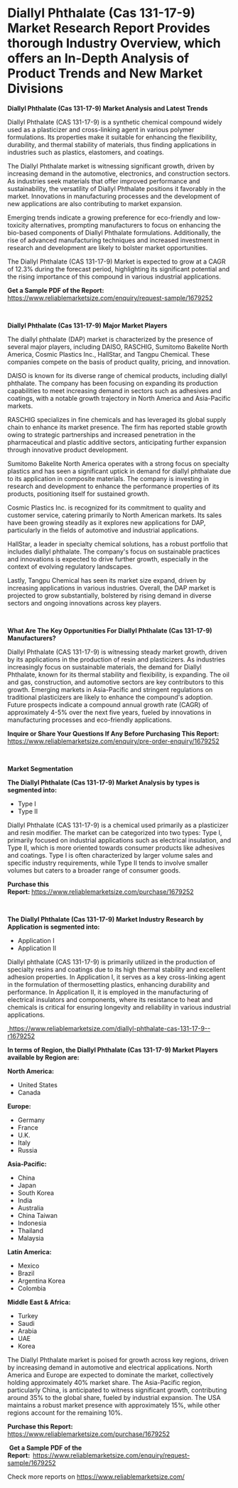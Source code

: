 <p><h1>Diallyl Phthalate (Cas 131-17-9) Market Research Report Provides thorough Industry Overview, which offers an In-Depth Analysis of Product Trends and New Market Divisions</h1></p><p><strong>Diallyl Phthalate (Cas 131-17-9) Market Analysis and Latest Trends</strong></p>
<p><p>Diallyl Phthalate (CAS 131-17-9) is a synthetic chemical compound widely used as a plasticizer and cross-linking agent in various polymer formulations. Its properties make it suitable for enhancing the flexibility, durability, and thermal stability of materials, thus finding applications in industries such as plastics, elastomers, and coatings.</p><p>The Diallyl Phthalate market is witnessing significant growth, driven by increasing demand in the automotive, electronics, and construction sectors. As industries seek materials that offer improved performance and sustainability, the versatility of Diallyl Phthalate positions it favorably in the market. Innovations in manufacturing processes and the development of new applications are also contributing to market expansion.</p><p>Emerging trends indicate a growing preference for eco-friendly and low-toxicity alternatives, prompting manufacturers to focus on enhancing the bio-based components of Diallyl Phthalate formulations. Additionally, the rise of advanced manufacturing techniques and increased investment in research and development are likely to bolster market opportunities.</p><p>The Diallyl Phthalate (CAS 131-17-9) Market is expected to grow at a CAGR of 12.3% during the forecast period, highlighting its significant potential and the rising importance of this compound in various industrial applications.</p></p>
<p><strong>Get a Sample PDF of the Report:&nbsp;</strong> <a href="https://www.reliablemarketsize.com/enquiry/request-sample/1679252?utm_campaign=3166&utm_medium=2&utm_source=Github&utm_content=ia&utm_term=24032025&utm_id=diallyl-phthalate-cas-131-17-9">https://www.reliablemarketsize.com/enquiry/request-sample/1679252</a></p>
<p>&nbsp;</p>
<p><strong>Diallyl Phthalate (Cas 131-17-9) Major Market Players</strong></p>
<p><p>The diallyl phthalate (DAP) market is characterized by the presence of several major players, including DAISO, RASCHIG, Sumitomo Bakelite North America, Cosmic Plastics Inc., HallStar, and Tangpu Chemical. These companies compete on the basis of product quality, pricing, and innovation.</p><p>DAISO is known for its diverse range of chemical products, including diallyl phthalate. The company has been focusing on expanding its production capabilities to meet increasing demand in sectors such as adhesives and coatings, with a notable growth trajectory in North America and Asia-Pacific markets.</p><p>RASCHIG specializes in fine chemicals and has leveraged its global supply chain to enhance its market presence. The firm has reported stable growth owing to strategic partnerships and increased penetration in the pharmaceutical and plastic additive sectors, anticipating further expansion through innovative product development.</p><p>Sumitomo Bakelite North America operates with a strong focus on specialty plastics and has seen a significant uptick in demand for diallyl phthalate due to its application in composite materials. The company is investing in research and development to enhance the performance properties of its products, positioning itself for sustained growth.</p><p>Cosmic Plastics Inc. is recognized for its commitment to quality and customer service, catering primarily to North American markets. Its sales have been growing steadily as it explores new applications for DAP, particularly in the fields of automotive and industrial applications.</p><p>HallStar, a leader in specialty chemical solutions, has a robust portfolio that includes diallyl phthalate. The company's focus on sustainable practices and innovations is expected to drive further growth, especially in the context of evolving regulatory landscapes.</p><p>Lastly, Tangpu Chemical has seen its market size expand, driven by increasing applications in various industries. Overall, the DAP market is projected to grow substantially, bolstered by rising demand in diverse sectors and ongoing innovations across key players.</p></p>
<p>&nbsp;</p>
<p><strong>What Are The Key Opportunities For Diallyl Phthalate (Cas 131-17-9) Manufacturers?</strong></p>
<p><p>Diallyl Phthalate (CAS 131-17-9) is witnessing steady market growth, driven by its applications in the production of resin and plasticizers. As industries increasingly focus on sustainable materials, the demand for Diallyl Phthalate, known for its thermal stability and flexibility, is expanding. The oil and gas, construction, and automotive sectors are key contributors to this growth. Emerging markets in Asia-Pacific and stringent regulations on traditional plasticizers are likely to enhance the compound's adoption. Future prospects indicate a compound annual growth rate (CAGR) of approximately 4-5% over the next five years, fueled by innovations in manufacturing processes and eco-friendly applications.</p></p>
<p><strong>Inquire or Share Your Questions If Any Before Purchasing This Report:</strong> <a href="https://www.reliablemarketsize.com/enquiry/pre-order-enquiry/1679252?utm_campaign=3166&utm_medium=2&utm_source=Github&utm_content=ia&utm_term=24032025&utm_id=diallyl-phthalate-cas-131-17-9">https://www.reliablemarketsize.com/enquiry/pre-order-enquiry/1679252</a></p>
<p>&nbsp;</p>
<p><strong>Market Segmentation</strong></p>
<p><strong>The Diallyl Phthalate (Cas 131-17-9) Market Analysis by types is segmented into:</strong></p>
<p><ul><li>Type I</li><li>Type II</li></ul></p>
<p><p>Diallyl Phthalate (CAS 131-17-9) is a chemical used primarily as a plasticizer and resin modifier. The market can be categorized into two types: Type I, primarily focused on industrial applications such as electrical insulation, and Type II, which is more oriented towards consumer products like adhesives and coatings. Type I is often characterized by larger volume sales and specific industry requirements, while Type II tends to involve smaller volumes but caters to a broader range of consumer goods.</p></p>
<p><strong>Purchase this Report:&nbsp;</strong><a href="https://www.reliablemarketsize.com/purchase/1679252?utm_campaign=3166&utm_medium=2&utm_source=Github&utm_content=ia&utm_term=24032025&utm_id=diallyl-phthalate-cas-131-17-9">https://www.reliablemarketsize.com/purchase/1679252</a></p>
<p>&nbsp;</p>
<p><strong>The Diallyl Phthalate (Cas 131-17-9) Market Industry Research by Application is segmented into:</strong></p>
<p><ul><li>Application I</li><li>Application II</li></ul></p>
<p><p>Diallyl phthalate (CAS 131-17-9) is primarily utilized in the production of specialty resins and coatings due to its high thermal stability and excellent adhesion properties. In Application I, it serves as a key cross-linking agent in the formulation of thermosetting plastics, enhancing durability and performance. In Application II, it is employed in the manufacturing of electrical insulators and components, where its resistance to heat and chemicals is critical for ensuring longevity and reliability in various industrial applications.</p></p>
<p><a href="https://www.reliablemarketsize.com/diallyl-phthalate-cas-131-17-9--r1679252?utm_campaign=3166&utm_medium=2&utm_source=Github&utm_content=ia&utm_term=24032025&utm_id=diallyl-phthalate-cas-131-17-9">&nbsp;https://www.reliablemarketsize.com/diallyl-phthalate-cas-131-17-9--r1679252</a></p>
<p><strong>In terms of Region, the Diallyl Phthalate (Cas 131-17-9) Market Players available by Region are:</strong></p>
<p>
    <p> <strong> North America: </strong>
        <ul>
            <li>United States</li>
            <li>Canada</li>
        </ul>
        </p> 
    <p> <strong> Europe: </strong>
        <ul>
            <li>Germany</li>
            <li>France</li>
            <li>U.K.</li>
            <li>Italy</li>
            <li>Russia</li>
        </ul>
        </p> 
    <p> <strong> Asia-Pacific: </strong>
        <ul>
            <li>China</li>
            <li>Japan</li>
            <li>South Korea</li>
            <li>India</li>
            <li>Australia</li>
            <li>China Taiwan</li>
            <li>Indonesia</li>
            <li>Thailand</li>
            <li>Malaysia</li>
        </ul>
        </p> 
    <p> <strong> Latin America: </strong>
        <ul>
            <li>Mexico</li>
            <li>Brazil</li>
            <li>Argentina Korea</li>
            <li>Colombia</li>
        </ul>
        </p> 
    <p> <strong> Middle East & Africa: </strong>
        <ul>
            <li>Turkey</li>
            <li>Saudi</li>
            <li>Arabia</li>
            <li>UAE</li>
            <li>Korea</li>
        </ul>
    </p>
    </p>
<p><p>The Diallyl Phthalate market is poised for growth across key regions, driven by increasing demand in automotive and electrical applications. North America and Europe are expected to dominate the market, collectively holding approximately 40% market share. The Asia-Pacific region, particularly China, is anticipated to witness significant growth, contributing around 35% to the global share, fueled by industrial expansion. The USA maintains a robust market presence with approximately 15%, while other regions account for the remaining 10%.</p></p>
<p><strong>Purchase this Report: </strong><a href="https://www.reliablemarketsize.com/purchase/1679252?utm_campaign=3166&utm_medium=2&utm_source=Github&utm_content=ia&utm_term=24032025&utm_id=diallyl-phthalate-cas-131-17-9">https://www.reliablemarketsize.com/purchase/1679252</a></p>
<p>&nbsp;<strong>Get a Sample PDF of the Report:&nbsp;&nbsp;</strong><a href="https://www.reliablemarketsize.com/enquiry/request-sample/1679252?utm_campaign=3166&utm_medium=2&utm_source=Github&utm_content=ia&utm_term=24032025&utm_id=diallyl-phthalate-cas-131-17-9">https://www.reliablemarketsize.com/enquiry/request-sample/1679252</a></p>
<p><strong></strong></p>
<p>Check more reports on <a href="https://www.reliablemarketsize.com/?utm_campaign=3166&utm_medium=2&utm_source=Github&utm_content=ia&utm_term=24032025&utm_id=diallyl-phthalate-cas-131-17-9">https://www.reliablemarketsize.com/</a></p>